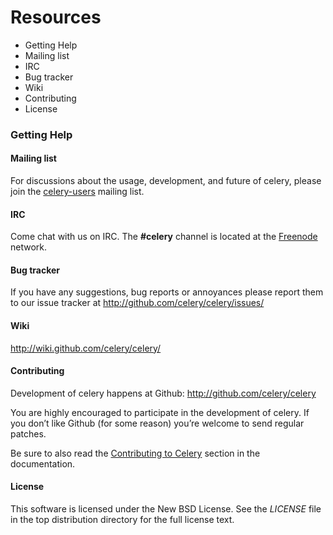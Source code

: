 # Resources

* Getting Help  
 * Mailing list  
 * IRC  
* Bug tracker  
* Wiki  
* Contributing  
* License  

### Getting Help  

#### Mailing list

For discussions about the usage, development, and future of celery, please join the [celery-users](http://groups.google.com/group/celery-users/) mailing list.

#### IRC
Come chat with us on IRC. The **#celery** channel is located at the [Freenode](http://freenode.net/) network.

#### Bug tracker
If you have any suggestions, bug reports or annoyances please report them to our issue tracker at http://github.com/celery/celery/issues/

#### Wiki
http://wiki.github.com/celery/celery/

#### Contributing
Development of celery happens at Github: http://github.com/celery/celery

You are highly encouraged to participate in the development of celery. If you don’t like Github (for some reason) you’re welcome to send regular patches.

Be sure to also read the [Contributing to Celery](http://docs.celeryproject.org/en/master/contributing.html) section in the documentation.

#### License
This software is licensed under the New BSD License. See the *LICENSE* file in the top distribution directory for the full license text.